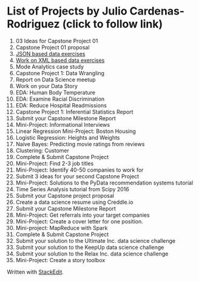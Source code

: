  # **List of Projects by Julio Cardenas-Rodriguez (click to follow link)** 
 
 1. 03 Ideas for Capstone Project 01
 2. Capstone Project 01 proposal
 3. [JSON based data exercises](https://github.com/jdatascientist/SpringBoard/tree/master/Projects/03_Jason)
 4. [Work on XML based data exercises](https://github.com/jdatascientist/SpringBoard/tree/master/Projects/04_Xml)
 5. Mode Analytics case study
 6. Capstone Project 1: Data Wrangling
 7. Report on Data Science meetup
 8. Work on your Data Story
 9. EDA: Human Body Temperature
 10. EDA: Examine Racial Discrimination 
 11. EDA: Reduce Hospital Readmissions
 12. Capstone Project 1: Inferential Statistics Report
 13. Submit your Capstone Milestone Report
 14. Mini-Project: Informational Interviews
 15. Linear Regression Mini-Project: Boston Housing
 16. Logistic Regression: Heights and Weights
 17. Naive Bayes: Predicting movie ratings from reviews
 18. Clustering: Customer 
 19. Complete & Submit Capstone Project
 20. Mini-Project: Find 2-3 job titles
 21. Mini-Project: Identify 40-50 companies to work for
 22. Submit 3 ideas for your second Capstone Project
 23. Mini-Project: Solutions to the PyData recommendation systems tutorial
 24. Time Series Analysis tutorial from Scipy 2016
 25. Submit your Capstone project proposal 
 26. Create a data science resume using Creddle.io
 27. Submit your Capstone Milestone Report
 28. Mini-Project: Get referrals into your target companies
 29. Mini-Project: Create a cover letter for one position. 
 30. Mini-project: MapReduce with Spark 
 31. Complete & Submit Capstone Project
 32. Submit your solution to the Ultimate Inc. data science challenge
 33. Submit your solution to the KeepUp data science challenge 
 34. Submit your solution to the Relax Inc. data science challenge 
 35. Mini-Project: Create a story toolbox 
 
 Written with [StackEdit](https://stackedit.io/).
